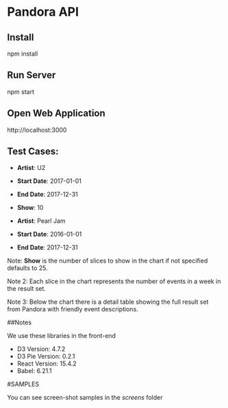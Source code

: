 # Pandora API

## Install

npm install

## Run Server

npm start

## Open Web Application

http://localhost:3000

## Test Cases:

- **Artist**: U2
- **Start Date**: 2017-01-01
- **End Date**: 2017-12-31
- **Show**: 10


- **Artist**: Pearl Jam
- **Start Date**: 2016-01-01
- **End Date**: 2017-12-31

Note: **Show** is the number of slices to show in the chart if not specified defaults to 25. 

Note 2: Each slice in the chart represents the number of events in a week in the result set.

Note 3: Below the chart there is a detail table showing the full result set from Pandora with friendly event descriptions.

##Notes

We use these libraries in the front-end

- D3 Version: 4.7.2
- D3 Pie Version: 0.2.1
- React Version: 15.4.2
- Babel: 6.21.1

#SAMPLES

You can see screen-shot samples in the _screens_ folder
